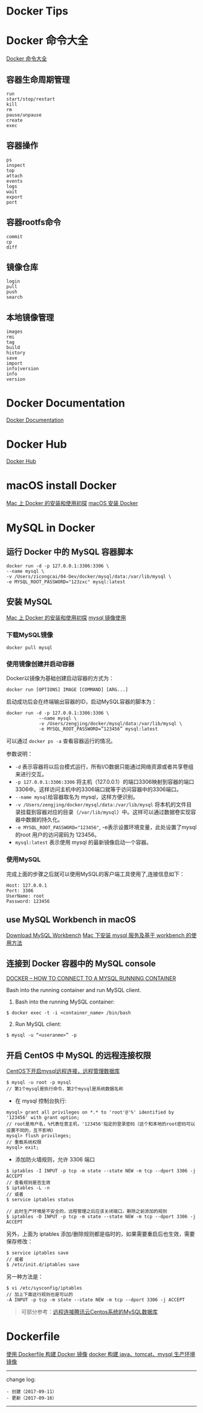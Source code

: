 # Docker Tips

# Docker 命令大全

[Docker 命令大全](http://www.runoob.com/docker/docker-command-manual.html)

## 容器生命周期管理

```
run
start/stop/restart
kill
rm
pause/unpause
create
exec
```

## 容器操作

```
ps
inspect
top
attach
events
logs
wait
export
port
```

## 容器rootfs命令

```
commit
cp
diff
```

## 镜像仓库

```
login
pull
push
search
```

## 本地镜像管理

```
images
rmi
tag
build
history
save
import
info|version
info
version
```

# Docker Documentation

[Docker Documentation](https://docs.docker.com/)

# Docker Hub

[Docker Hub](https://hub.docker.com/explore/)

# macOS install Docker

[Mac 上 Docker 的安装和使用初探](http://blog.devzeng.com/blog/using-docker-on-macos.html)
[macOS 安装 Docker](https://yeasy.gitbooks.io/docker_practice/content/install/mac.html)

# MySQL in Docker

## 运行 Docker 中的 MySQL 容器脚本

```
docker run -d -p 127.0.0.1:3306:3306 \
--name mysql \
-v /Users/zicongcai/04-Dev/docker/mysql/data:/var/lib/mysql \
-e MYSQL_ROOT_PASSWORD="123zxc" mysql:latest
```

## 安装 MySQL

[Mac 上 Docker 的安装和使用初探](http://blog.devzeng.com/blog/using-docker-on-macos.html)
[mysql 镜像使用](https://yeasy.gitbooks.io/docker_practice/content/appendix/repo/mysql.html)

### 下载MySQL镜像

```
docker pull mysql
```

### 使用镜像创建并启动容器
Docker以镜像为基础创建启动容器的方式为：

```
docker run [OPTIONS] IMAGE [COMMAND] [ARG...]
```

启动成功后会在终端输出容器的ID，启动MySQL容器的脚本为：


```
docker run -d -p 127.0.0.1:3306:3306 \
			--name mysql \
			-v /Users/zengjing/docker/mysql/data:/var/lib/mysql \
			-e MYSQL_ROOT_PASSWORD=”123456” mysql:latest
```
可以通过 `docker ps -a` 查看容器运行的情况。

参数说明：

* `-d` 表示容器将以后台模式运行，所有I/O数据只能通过网络资源或者共享卷组来进行交互。
* `-p 127.0.0.1:3306:3306` 将主机（127.0.0.1）的端口3306映射到容器的端口3306中。这样访问主机中的3306端口就等于访问容器中的3306端口。
* `--name mysql`给容器取名为 mysql，这样方便识别。
* `-v /Users/zengjing/docker/mysql/data:/var/lib/mysql` 将本机的文件目录挂载到容器对应的目录（`/var/lib/mysql`）中。这样可以通过数据卷实现容器中数据的持久化。
* `-e MYSQL_ROOT_PASSWORD="123456"`, -e表示设置环境变量，此处设置了mysql的root 用户的访问密码为 123456。
* `mysql:latest` 表示使用 mysql 的最新镜像启动一个容器。

### 使用MySQL

完成上面的步骤之后就可以使用MySQL的客户端工具使用了,连接信息如下：

```
Host: 127.0.0.1
Port: 3306
UserName: root
Password: 123456
```

## use MySQL Workbench in macOS

[Download MySQL Workbench](https://dev.mysql.com/downloads/workbench/)
[Mac 下安装 mysql 服务及基于 workbench 的使用方法](https://my.oschina.net/u/2391658/blog/716741)

## 连接到 Docker 容器中的 MySQL console

[DOCKER – HOW TO CONNECT TO A MYSQL RUNNING CONTAINER](https://littletechblogger.wordpress.com/2016/02/26/docker-how-to-connect-to-a-mysql-running-container-using-mysql-command-line-client/)

Bash into the running container and run MySQL client.

1. Bash into the running MySQL container:

```
$ docker exec -t -i <container_name> /bin/bash
```

2. Run MySQL client:

```
$ mysql -u “<useranme>” -p
```

## 开启 CentOS 中 MySQL 的远程连接权限

[CentOS下开启mysql远程连接，远程管理数据库](http://www.fantxi.com/blog/archives/enable-remote-access-mysql-centos/)

```
$ mysql -u root -p mysql
// 第1个mysql是执行命令，第2个mysql是系统数据名称
```

* 在 mysql 控制台执行:

```
mysql> grant all privileges on *.* to 'root'@'%' identified by '123456' with grant option;
// root是用户名，%代表任意主机，'123456'指定的登录密码（这个和本地的root密码可以设置不同的，互不影响）
mysql> flush privileges;
// 重载系统权限
mysql> exit;
```

* 添加防火墙规则，允许 3306 端口

```
$ iptables -I INPUT -p tcp -m state --state NEW -m tcp --dport 3306 -j ACCEPT
// 查看规则是否生效
$ iptables -L -n
// 或者
$ service iptables status
```

```
// 此时生产环境是不安全的，远程管理之后应该关闭端口，删除之前添加的规则
$ iptables -D INPUT -p tcp -m state --state NEW -m tcp --dport 3306 -j ACCEPT
```

另外，上面为 iptables 添加/删除规则都是临时的，如果需要重启后也生效，需要保存修改：

```
$ service iptables save
// 或者
$ /etc/init.d/iptables save
```

另一种方法是：

```
$ vi /etc/sysconfig/iptables
// 加上下面这行规则也是可以的
-A INPUT -p tcp -m state --state NEW -m tcp --dport 3306 -j ACCEPT
```

> 可部分参考：[远程连接腾讯云Centos系统的MySQL数据库](http://linux.it.net.cn/CentOS/course/2016/0530/22995.html)

# Dockerfile

[使用 Dockerfile 构建 Docker 镜像](http://blog.devzeng.com/blog/build-docker-image-with-dockerfile.html)
[docker 构建 java、tomcat、mysql 生产环境镜像](http://kaimingwan.com/post/rong-qi-yu-rong-qi-yun/dockergou-jian-java-tomcat-mysqlsheng-chan-huan-jing-jing-xiang)

---

change log: 

	- 创建（2017-09-11）
	- 更新（2017-09-16）

---

